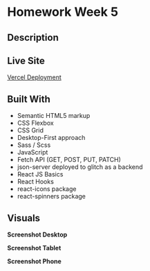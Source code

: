 # Homework Week 5

## Description

## Live Site

[Vercel Deployment](https://homework-week-5.vercel.app/)

## Built With

- Semantic HTML5 markup
- CSS Flexbox
- CSS Grid
- Desktop-First approach
- Sass / Scss
- JavaScript
- Fetch API (GET, POST, PUT, PATCH)
- json-server deployed to glitch as a backend
- React JS Basics
- React Hooks
- react-icons package
- react-spinners package

## Visuals

**Screenshot Desktop**

**Screenshot Tablet**

**Screenshot Phone**
